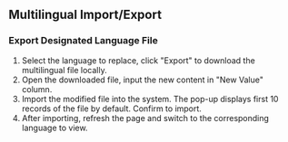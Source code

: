  ## Multilingual Import/Export

### Export Designated Language File
1. Select the language to replace, click "Export" to download the multilingual file locally. 
2. Open the downloaded file, input the new content in "New Value" column.
3. Import the modified file into the system. The pop-up displays first 10 records of the file by default. Confirm to import.
4. After importing, refresh the page and switch to the corresponding language to view. 
